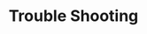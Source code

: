 ---
layout: list
title: Trouble Shooting
slug: trouble
menu: true
order: 2
description: >
  트러블슈팅
---